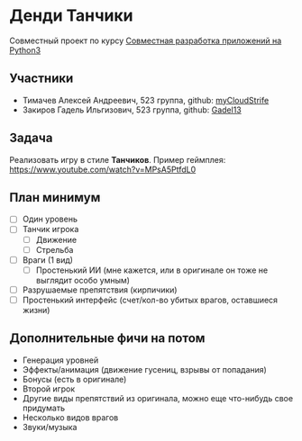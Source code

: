 # Денди Танчики

Совместный проект по курсу [Совместная разработка приложений на Python3](http://uneex.org/LecturesCMC/PythonDevelopment2021/)

## Участники
* Тимачев Алексей Андреевич, 523 группа, github: [myCloudStrife](https://github.com/myCloudStrife)
* Закиров Гадель Ильгизович, 523 группа, github: [Gadel13](https://github.com/Gadel13)

## Задача

Реализовать игру в стиле **Танчиков**. Пример геймплея: https://www.youtube.com/watch?v=MPsA5PtfdL0

## План минимум

* [ ] Один уровень
* [ ] Танчик игрока
  * [ ] Движение
  * [ ] Стрельба
* [ ] Враги (1 вид)
  * [ ] Простенький ИИ (мне кажется, или в оригинале он тоже не выглядит особо умным)
* [ ] Разрушаемые препятствия (кирпичики)
* [ ] Простенький интерфейс (счет/кол-во убитых врагов, оставшиеся жизни)

## Дополнительные фичи на потом

* Генерация уровней
* Эффекты/анимация (движение гусениц, взрывы от попадания)
* Бонусы (есть в оригинале)
* Второй игрок
* Другие виды препятствий из оригинала, можно еще что-нибудь свое придумать
* Несколько видов врагов
* Звуки/музыка